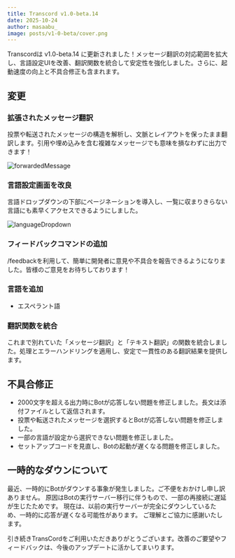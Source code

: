 ```yaml
---
title: Transcord v1.0-beta.14
date: 2025-10-24
author: masaabu_
image: posts/v1-0-beta/cover.png
---
```


Transcordは v1.0-beta.14 に更新されました！メッセージ翻訳の対応範囲を拡大し、言語設定UIを改善、翻訳関数を統合して安定性を強化しました。さらに、起動速度の向上と不具合修正も含まれます。

## 変更

### 拡張されたメッセージ翻訳
投票や転送されたメッセージの構造を解析し、文脈とレイアウトを保ったまま翻訳します。引用や埋め込みを含む複雑なメッセージでも意味を損なわずに出力できます！

![forwardedMessage](/images/posts/v1-0-beta/forwardedMessage.png)

### 言語設定画面を改良
言語ドロップダウンの下部にページネーションを導入し、一覧に収まりきらない言語にも素早くアクセスできるようにしました。

![languageDropdown](/images/posts/v1-0-beta/languageDropdown.png)

### フィードバックコマンドの追加
/feedbackを利用して、簡単に開発者に意見や不具合を報告できるようになりました。皆様のご意見をお待ちしております！

### 言語を追加
- エスペラント語

### 翻訳関数を統合
これまで別れていた「メッセージ翻訳」と「テキスト翻訳」の関数を統合しました。処理とエラーハンドリングを適用し、安定で一貫性のある翻訳結果を提供します。

## 不具合修正
- 2000文字を超える出力時にBotが応答しない問題を修正しました。長文は添付ファイルとして返信されます。
- 投票や転送されたメッセージを選択するとBotが応答しない問題を修正しました。
- 一部の言語が設定から選択できない問題を修正しました。
- セットアップコードを見直し、Botの起動が遅くなる問題を修正しました。

## 一時的なダウンについて
最近、一時的にBotがダウンする事象が発生しました。ご不便をおかけし申し訳ありません。
原因はBotの実行サーバー移行に伴うもので、一部の再接続に遅延が生じたためです。
現在は、以前の実行サーバーが完全にダウンしているため、一時的に応答が遅くなる可能性があります。
ご理解とご協力に感謝いたします。

引き続きTransCordをご利用いただきありがとうございます。改善のご要望やフィードバックは、今後のアップデートに活かしてまいります。